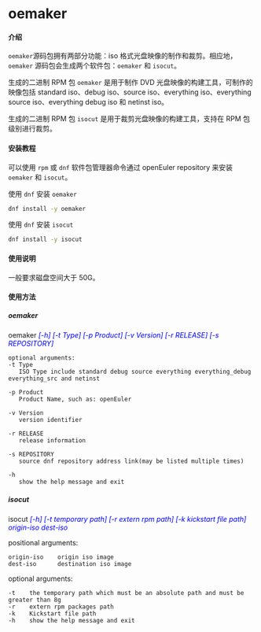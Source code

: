 # oemaker

#### 介绍

`oemaker`源码包拥有两部分功能：iso 格式光盘映像的制作和裁剪。相应地，`oemaker` 源码包会生成两个软件包：`oemaker` 和 `isocut`。

生成的二进制 RPM 包 `oemaker` 是用于制作 DVD 光盘映像的构建工具，可制作的映像包括 standard iso、debug iso、source iso、everything iso、everything source iso、everything debug iso 和 netinst iso。

生成的二进制 RPM 包 `isocut` 是用于裁剪光盘映像的构建工具，支持在 RPM 包级别进行裁剪。

#### 安装教程

可以使用 `rpm` 或 `dnf` 软件包管理器命令通过 openEuler repository 来安装 `oemaker` 和 `isocut`。

使用 `dnf` 安装 `oemaker`
```sh
dnf install -y oemaker
```

使用 `dnf` 安装 `isocut`
```sh
dnf install -y isocut
```

#### 使用说明

一般要求磁盘空间大于 50G。

#### 使用方法

##### oemaker

oemaker <font color=#0000FF >_[-h] [-t Type] [-p Product] [-v Version] [-r RELEASE] [-s REPOSITORY]_</font>

    optional arguments:
    -t Type
       ISO Type include standard debug source everything everything_debug everything_src and netinst

    -p Product
       Product Name, such as: openEuler
    
    -v Version
       version identifier
    
    -r RELEASE
       release information
    
    -s REPOSITORY
       source dnf repository address link(may be listed multiple times)
    
    -h 
       show the help message and exit

##### isocut

isocut <font color=#0000FF >_[-h] [-t temporary path] [-r extern rpm path] [-k kickstart file path] origin-iso dest-iso_</font>

  positional arguments:

    origin-iso    origin iso image
    dest-iso      destination iso image

  optional arguments:

    -t    the temporary path which must be an absolute path and must be greater than 8g
    -r    extern rpm packages path
    -k    Kickstart file path
    -h    show the help message and exit